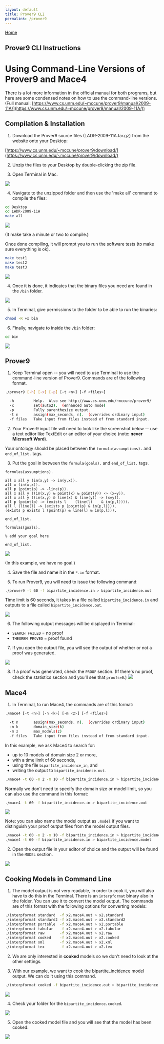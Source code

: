 ```yaml
---
layout: default
title: Prover9 CLI
permalink: /prover9
---
```


[Home](./)

## Prover9 CLI Instructions

# Using Command-Line Versions of Prover9 and Mace4

There is a lot more information in the official manual for both programs, but here are some condensed notes on how to use the command-line versions. (Full manual: [https://www.cs.unm.edu/~mccune/prover9/manual/2009-11A/](https://www.cs.unm.edu/~mccune/prover9/manual/2009-11A/))

## Compilation & Installation

1. Download the Prover9 source files (LADR-2009-11A.tar.gz) from the website onto your Desktop:

[https://www.cs.unm.edu/~mccune/prover9/download/](https://www.cs.unm.edu/~mccune/prover9/download/)

2. Unzip the files to your Desktop by double-clicking the zip file.

3. Open Terminal in Mac.

![](files/prover9/2019-10-22_22-03-43.jpg)

4. Navigate to the unzipped folder and then use the 'make all' command to compile the files:

```bash
cd Desktop
cd LADR-2009-11A
make all
```

![](files/prover9/2019-10-22_21-57-49.jpg)

(It make take a minute or two to compile.)


Once done compiling, it will prompt you to run the software tests (to make sure everything is ok).

```bash
make test1
make test2
make test3
```

![](files/prover9/2019-10-22_22-00-58.jpg)


4. Once it is done, it indicates that the binary files you need are found in the `/bin` folder.

![](files/prover9/2019-10-22_22-01-43.jpg)

5. In Terminal, give permissions to the folder to be able to run the binaries:

```bash
chmod -R +x bin
```

6. Finally, navigate to inside the `/bin` folder:
```bash
cd bin
```
![](files/prover9/2019-10-22_22-03-03.jpg)

## Prover9
1. Keep Terminal open -- you will need to use Terminal to use the command-line version of Prover9.
Commands are of the following format.
```bash
./prover9 [-h] [-x] [-p] [-t <n>] [-f <files>]

  -h         Help.  Also see http://www.cs.unm.edu/~mccune/prover9/
  -x         set(auto2).  (enhanced auto mode)
  -p         Fully parenthesize output.
  -t n       assign(max_seconds, n).  (overrides ordinary input)
  -f files   Take input from files instead of from standard input.
```

2. Your Prover9 input file will need to look like the screenshot below -- use a text editor like TextEdit or an editor of your choice (note: **never Microsoft Word**).

Your ontology should be placed between  the `formula(assumptions).` and `end_of_list.` tags.

3.  Put the goal in between the `formula(goals).` and `end_of_list.` tags.

```
formulas(assumptions).

all x all y (in(x,y) -> in(y,x)).
all x (in(x,x)).
all p (point(p) -> -line(p)).
all x all y ((in(x,y) & point(x) & point(y)) -> (x=y)).
all x all y ((in(x,y) & line(x) & line(y)) -> (x=y)).
all p (point(p) -> (exists l 	(line(l) 	& in(p,l)))).
all l (line(l) -> (exists p (point(p) & in(p,l)))).
(exists p exists l (point(p) & line(l) & in(p,l))).

end_of_list.

formulas(goals).

% add your goal here

end_of_list.
```

![](files/prover9/2019-10-22_22-05-30.jpg)

(In this example, we have no goal.)

4. Save the file and name it in the `*.in` format.

5. To run Prover9, you will need to issue the following command:

```bash
./prover9 -t 60 -f bipartite_incidence.in > bipartite_incidence.out
```
Time limit is 60 seconds, it takes in a file called `bipartite_incidence.in` and outputs to a file called `bipartite_incidence.out`.

![](files/prover9/2019-10-22_22-06-50.jpg)

6. The following output messages will be displayed in Terminal:
* `SEARCH FAILED` = no proof
* `THEOREM PROVED` = proof found

7. If you open the output file, you will see the output of whether or not a proof was generated.

![](files/prover9/2019-10-22_22-07-34.jpg)

8. If a proof was generated, check the `PROOF` section. (If there's no proof, check the statistics section and you'll see that `proofs=0`.)
![](files/prover9/2019-10-22_22-09-31.jpg)

## Mace4

1.  In Terminal, to run Mace4, the commands are of this format:
```bash
./mace4 [-t <n>] [-n <k>] [-m <z>] [-f <files>]

  -t n       assign(max_seconds, n).  (overrides ordinary input)
  -n k       domain_size(k)
  -m z       max_models(z)
  -f files   Take input from files instead of from standard input.
```

In this example, we ask Mace4 to search for:
* up to 10 models of domain size 2 or more, 
* with a time limit of 60 seconds, 
* using the file `bipartite_incidence_in`, and 
* writing the output to `bipartite_incidence.out`.

```bash
./mace4 -t 60 -n 2 -m 10 -f bipartite_incidence.in > bipartite_incidence.out
```

Normally we don't need to specify the domain size or model limit, so you can also use the command in this format:

```bash
./mace4 -t 60 -f bipartite_incidence.in > bipartite_incidence.out
```
![](files/prover9/2019-10-22_22-10-43.jpg)

Note: you can also name the model output as `.model` if you want to distinguish your proof output files from the model output files.

```bash
./mace4 -t 60 -n 2 -m 10 -f bipartite_incidence.in > bipartite_incidence.model
./mace4 -t 60 -f bipartite_incidence.in > bipartite_incidence.model
```

2. Open the output file in your editor of choice and the output will be found in the `MODEL` section.

![](files/prover9/2019-10-22_22-11-30.jpg)

## Cooking Models in Command Line

1. The model output is not very readable, in order to cook it, you will also have to do this in the Terminal.  There is an `interpformat` binary also in the folder.  You can use it to convert the model output.  The commands are of this format with the following options for converting models:

```bash
./interpformat standard  -f x2.mace4.out > x2.standard
./interpformat standard2 -f x2.mace4.out > x2.standard2
./interpformat portable  -f x2.mace4.out > x2.portable
./interpformat tabular   -f x2.mace4.out > x2.tabular
./interpformat raw       -f x2.mace4.out > x2.raw
./interpformat cooked    -f x2.mace4.out > x2.cooked
./interpformat xml       -f x2.mace4.out > x2.xml
./interpformat tex       -f x2.mace4.out > x2.tex
```
2.  We are only interested in **cooked** models so we don't need to look at the other settings.

3.  With our example, we want to cook the bipartite_incidence model output.  We can do it using this command.
```bash
./interpformat cooked -f bipartite_incidence.out > bipartite_incidence.cooked
```

![](files/prover9/2019-10-22_22-12-04.jpg)

4. Check your folder for the `bipartite_incidence.cooked`.

![](files/prover9/2019-10-22_22-13-00.jpg)

5.  Open the cooked model file and you will see that the model has been cooked.

![](files/prover9/2019-10-22_22-13-39.jpg)